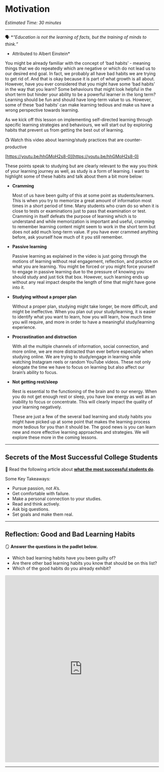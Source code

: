 # Motivation

*Estimated Time: 30 minutes*

---

<aside>


🗣 **“*Education is not the learning of facts, but the training of minds to think.”** 
- Attributed to Albert Einstein*

</aside>

You might be already familiar with the concept of ‘bad habits’ - meaning things that we do repeatedly which are negative or which do not lead us to our desired end goal. In fact, we probably all have bad habits we are trying to get rid of. And that is okay because it is part of what growth is all about. However, have you ever considered that you might have some ‘bad habits’ in the way that you learn? Some behaviours that might look helpful in the short term but hinder your ability to be a powerful learner in the long term? Learning should be fun and should have long-term value to us. However, some of these ‘bad habits’ can make learning tedious and make us have a wrong perspective towards learning. 

As we kick off this lesson on implementing self-directed learning through specific learning strategies and behaviours, we will start out by exploring habits that prevent us from getting the best out of learning. 

<aside>


📺 Watch this video about learning/study practices that are counter-productive

</aside>

[https://youtu.be/hhGMoH2s8-0](https://youtu.be/hhGMoH2s8-0)

These points speak to studying but are clearly relevant to the way you think of your learning journey as well, as study is a form of learning. I want to highlight some of these habits and talk about them a bit more below:

- **Cramming**
    
    Most of us have been guilty of this at some point as students/learners. This is when you try to memorize a great amount of information most times in a short period of time. Many students who cram do so when it is close to tests or examinations just to pass that examination or test. Cramming in itself defeats the purpose of learning which is to understand and while memorization is important and useful, cramming to remember learning content might seem to work in the short term but does not add much long-term value. If you have ever crammed anything before, ask yourself how much of it you still remember. 
    
- **Passive learning**
    
    Passive learning as explained in the video is just going through the motions of learning without real engagement, reflection, and practice on what you are learning. You might be forced or you might force yourself to engage in passive learning due to the pressure of knowing you should study and just tick that box. However, such learning ends up without any real impact despite the length of time that might have gone into it. 
    
- **Studying without a proper plan**
    
    Without a proper plan, studying might take longer, be more difficult, and might be ineffective. When you plan out your study/learning, it is easier to identify what you want to learn, how you will learn, how much time you will require, and more in order to have a meaningful study/learning experience.  
    
- **Procrastination and distraction**
    
    With all the multiple channels of information, social connection, and more online, we are more distracted than ever before especially when studying online.  We are trying to study/engage in learning while watching Instagram reels or random YouTube videos. These not only elongate the time we have to focus on learning but also affect our brain’s ability to focus.
    
- **Not getting rest/sleep**
    
    Rest is essential to the functioning of the brain and to our energy. When you do not get enough rest or sleep, you have low energy as well as an inability to focus or concentrate. This will clearly impact the quality of your learning negatively. 
    
    These are just a few of the several bad learning and study habits you might have picked up at some point that makes the learning process more tedious for you than it should be. The good news is you can learn new and more effective learning approaches and strategies. We will explore these more in the coming lessons.
    

---

## Secrets of the Most Successful College Students

<aside>


📖 Read the following article about [**what the most successful students do**](https://ideas.time.com/2013/03/13/secrets-of-the-most-successful-college-students/).

</aside>

Some Key Takeaways:

- Pursue passion, not A’s.
- Get comfortable with failure.
- Make a personal connection to your studies.
- Read and think actively.
- Ask big questions.
- Set goals and make them real.

---

## Reflection: Good and Bad Learning Habits

<aside>


🪞 **Answer the questions in the padlet below.**

- Which bad learning habits have you been guilty of?
- Are there other bad learning habits you know that should be on this list?
- Which of the good habits do you already exhibit?
</aside>

<div style="border:1px solid rgba(0,0,0,0.1);border-radius:2px;box-sizing:border-box;overflow:hidden;position:relative;width:100%;background:#F4F4F4"><iframe src="https://padlet.com/embed/i9y58orpao3ndips" frameborder="0" allow="camera;microphone;geolocation" style="width:100%;height:608px;display:block;padding:0;margin:0"></iframe></div>

---